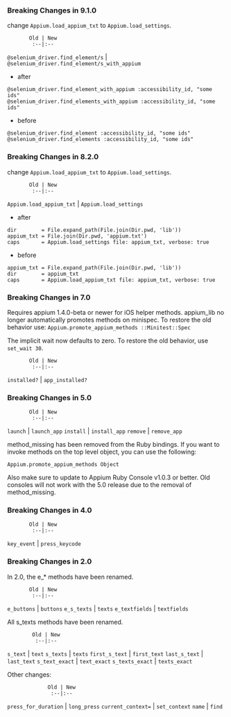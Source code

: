 ### Breaking Changes in 9.1.0
change `Appium.load_appium_txt` to `Appium.load_settings`.

           Old | New
            :--|:--
`@selenium_driver.find_element/s` | `@selenium_driver.find_element/s_with_appium`

- after

```
@selenium_driver.find_element_with_appium :accessibility_id, "some ids"
@selenium_driver.find_elements_with_appium :accessibility_id, "some ids"
```

- before

```
@selenium_driver.find_element :accessibility_id, "some ids"
@selenium_driver.find_elements :accessibility_id, "some ids"
```

### Breaking Changes in 8.2.0
change `Appium.load_appium_txt` to `Appium.load_settings`.

           Old | New
            :--|:--
`Appium.load_appium_txt` | `Appium.load_settings`

- after

```
dir        = File.expand_path(File.join(Dir.pwd, 'lib'))
appium_txt = File.join(Dir.pwd, 'appium.txt')
caps       = Appium.load_settings file: appium_txt, verbose: true
```

- before

```
appium_txt = File.expand_path(File.join(Dir.pwd, 'lib'))
dir        = appium_txt
caps       = Appium.load_appium_txt file: appium_txt, verbose: true
```

### Breaking Changes in 7.0

Requires appium 1.4.0-beta or newer for iOS helper methods. appium_lib no longer automatically promotes methods on minispec. To restore the old behavior use: `Appium.promote_appium_methods ::Minitest::Spec`

The implicit wait now defaults to zero. To restore the old behavior, use `set_wait 30`.

           Old | New
            :--|:--
`installed?`   | `app_installed?`

### Breaking Changes in 5.0

           Old | New
            :--|:--
`launch`       | `launch_app`
`install`      | `install_app`
`remove`       | `remove_app`

method_missing has been removed from the Ruby bindings. If you want to invoke methods on the top level object,
you can use the following:

`Appium.promote_appium_methods Object`

Also make sure to update to Appium Ruby Console v1.0.3 or better. Old consoles will not work with the 5.0 release due to the removal of method_missing.

### Breaking Changes in 4.0

           Old | New
            :--|:--
`key_event`    | `press_keycode`

### Breaking Changes in 2.0

In 2.0, the e_* methods have been renamed.

           Old | New
            :--|:--
`e_buttons`    | `buttons`
`e_s_texts`    | `texts`
`e_textfields` | `textfields`

All s_texts methods have been renamed.

            Old | New
             :--|:--
`s_text`        | `text`
`s_texts`       | `texts`
`first_s_text`  | `first_text`
`last_s_text`   | `last_text`
`s_text_exact`  | `text_exact`
`s_texts_exact` | `texts_exact`

Other changes:

                 Old | New
                  :--|:--
`press_for_duration` | `long_press`
`current_context=`   | `set_context`
`name`               | `find`
